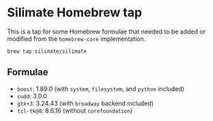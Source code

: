 # Silimate Homebrew tap

This is a tap for some Homebrew formulae that needed to be added or modified from the `homebrew-core` implementation.

```
brew tap silimate/silimate
```

## Formulae

- `boost`: 1.89.0 (with `system`, `filesystem`, and `python` included)
- `cudd`: 3.0.0
- `gtk+3`: 3.24.43 (with `broadway` backend included)
- `tcl-tk@8`: 8.6.16 (without `corefoundation`)
